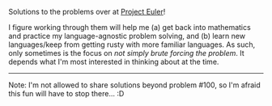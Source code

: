 Solutions to the problems over at [Project Euler](https://projecteuler.net/about)!

I figure working through them will help me (a) get back into mathematics and practice my language-agnostic problem solving, and (b) learn new languages/keep from getting rusty with more familiar languages. As such, only sometimes is the focus on _not simply brute forcing the problem_. It depends what I'm most interested in thinking about at the time.

___
Note: I'm not allowed to share solutions beyond problem #100, so I'm afraid this fun will have to stop there... :D
